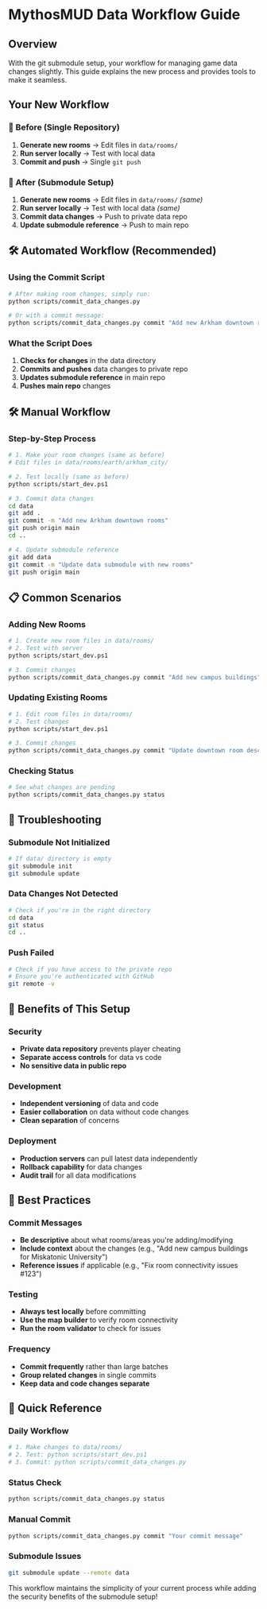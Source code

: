 # MythosMUD Data Workflow Guide

## Overview
With the git submodule setup, your workflow for managing game data changes slightly. This guide explains the new process and provides tools to make it seamless.

## Your New Workflow

### 🔄 Before (Single Repository)
1. **Generate new rooms** → Edit files in `data/rooms/`
2. **Run server locally** → Test with local data
3. **Commit and push** → Single `git push`

### 🔄 After (Submodule Setup)
1. **Generate new rooms** → Edit files in `data/rooms/` *(same)*
2. **Run server locally** → Test with local data *(same)*
3. **Commit data changes** → Push to private data repo
4. **Update submodule reference** → Push to main repo

## 🛠️ Automated Workflow (Recommended)

### Using the Commit Script
```bash
# After making room changes, simply run:
python scripts/commit_data_changes.py

# Or with a commit message:
python scripts/commit_data_changes.py commit "Add new Arkham downtown rooms"
```

### What the Script Does
1. **Checks for changes** in the data directory
2. **Commits and pushes** data changes to private repo
3. **Updates submodule reference** in main repo
4. **Pushes main repo** changes

## 🛠️ Manual Workflow

### Step-by-Step Process
```bash
# 1. Make your room changes (same as before)
# Edit files in data/rooms/earth/arkham_city/

# 2. Test locally (same as before)
python scripts/start_dev.ps1

# 3. Commit data changes
cd data
git add .
git commit -m "Add new Arkham downtown rooms"
git push origin main
cd ..

# 4. Update submodule reference
git add data
git commit -m "Update data submodule with new rooms"
git push origin main
```

## 📋 Common Scenarios

### Adding New Rooms
```bash
# 1. Create new room files in data/rooms/
# 2. Test with server
python scripts/start_dev.ps1

# 3. Commit changes
python scripts/commit_data_changes.py commit "Add new campus buildings"
```

### Updating Existing Rooms
```bash
# 1. Edit room files in data/rooms/
# 2. Test changes
python scripts/start_dev.ps1

# 3. Commit changes
python scripts/commit_data_changes.py commit "Update downtown room descriptions"
```

### Checking Status
```bash
# See what changes are pending
python scripts/commit_data_changes.py status
```

## 🔧 Troubleshooting

### Submodule Not Initialized
```bash
# If data/ directory is empty
git submodule init
git submodule update
```

### Data Changes Not Detected
```bash
# Check if you're in the right directory
cd data
git status
cd ..
```

### Push Failed
```bash
# Check if you have access to the private repo
# Ensure you're authenticated with GitHub
git remote -v
```

## 🎯 Benefits of This Setup

### Security
- **Private data repository** prevents player cheating
- **Separate access controls** for data vs code
- **No sensitive data in public repo**

### Development
- **Independent versioning** of data and code
- **Easier collaboration** on data without code changes
- **Clean separation** of concerns

### Deployment
- **Production servers** can pull latest data independently
- **Rollback capability** for data changes
- **Audit trail** for all data modifications

## 📝 Best Practices

### Commit Messages
- **Be descriptive** about what rooms/areas you're adding/modifying
- **Include context** about the changes (e.g., "Add new campus buildings for Miskatonic University")
- **Reference issues** if applicable (e.g., "Fix room connectivity issues #123")

### Testing
- **Always test locally** before committing
- **Use the map builder** to verify room connectivity
- **Run the room validator** to check for issues

### Frequency
- **Commit frequently** rather than large batches
- **Group related changes** in single commits
- **Keep data and code changes separate**

## 🚀 Quick Reference

### Daily Workflow
```bash
# 1. Make changes to data/rooms/
# 2. Test: python scripts/start_dev.ps1
# 3. Commit: python scripts/commit_data_changes.py
```

### Status Check
```bash
python scripts/commit_data_changes.py status
```

### Manual Commit
```bash
python scripts/commit_data_changes.py commit "Your commit message"
```

### Submodule Issues
```bash
git submodule update --remote data
```

This workflow maintains the simplicity of your current process while adding the security benefits of the submodule setup!
